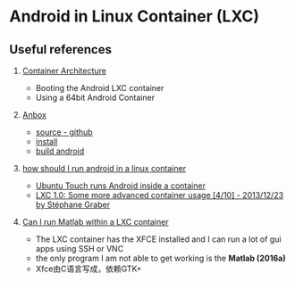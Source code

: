 # Android in Linux Container (LXC)

<!-- markdownlint-disable MD004 MD007 MD012 MD029 MD033 -->


## Useful references

1. [Container Architecture](https://wiki.ubuntu.com/Touch/ContainerArchitecture)
   - Booting the Android LXC container
   - Using a 64bit Android Container

2. [Anbox](https://anbox.io/)
   - [source - github](https://github.com/anbox/anbox)
   - [install](https://github.com/anbox/anbox/blob/master/docs/install.md)
   - [build android](https://github.com/anbox/anbox/blob/master/docs/build-android.md)

3. [how should I run android in a linux container](https://stackoverflow.com/questions/20680717/how-should-i-run-android-in-a-linux-container-lxc)
    - [Ubuntu Touch runs Android inside a container](https://wiki.ubuntu.com/Touch/ContainerArchitecture)
    - [LXC 1.0: Some more advanced container usage [4/10] - 2013/12/23 by Stéphane Graber](https://stgraber.org/2013/12/23/lxc-1-0-some-more-advanced-container-usage/)

4. [Can I run Matlab within a LXC container](https://www.mathworks.com/matlabcentral/answers/337039-can-i-run-matlab-within-a-lxc-container)
    * The LXC container has the XFCE installed and I can run a lot of gui apps using SSH or VNC
    * the only program I am not able to get working is the **Matlab (2016a)**
    * Xfce由C语言写成，依赖GTK+


